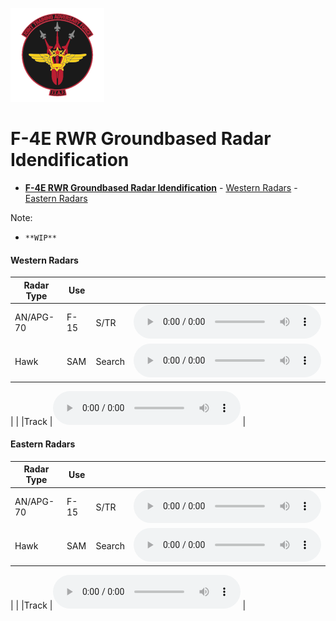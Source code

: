 ![JTAF Logo](../../JTAF/img/Logo.png)

# **F-4E RWR Groundbased Radar Idendification**


- [**F-4E RWR Groundbased Radar Idendification**](#f-4e-rwr-groundbased-radar-idendification)
      - [Western Radars](#western-radars)
      - [Eastern Radars](#eastern-radars)
  
Note:
*     **WIP**

#### Western Radars
|Radar Type | Use  |       |       |
|-----------|------|-------|-------|
|AN/APG-70  | F-15 |S/TR |<audio controls><source src="../img/AN_APG_70_SEARCH.wav" type="audio/wav"></audio>|
|Hawk       | SAM  |Search |<audio controls><source src="../img/Hawk sr_SEARCH.wav" type="audio/wav"></audio>|

|           |      |Track  |<audio controls><source src="../img/Hawk tr_TRACK.wav" type="audio/wav"></audio> | 

#### Eastern Radars
|Radar Type | Use  |       |       |
|-----------|------|-------|-------|
|AN/APG-70  | F-15 |S/TR |<audio controls><source src="../img/AN_APG_70_SEARCH.wav" type="audio/wav"></audio>|
|Hawk       | SAM  |Search |<audio controls><source src="../img/Hawk sr_SEARCH.wav" type="audio/wav"></audio>|

|           |      |Track  |<audio controls><source src="../img/Hawk tr_TRACK.wav" type="audio/wav"></audio> | 